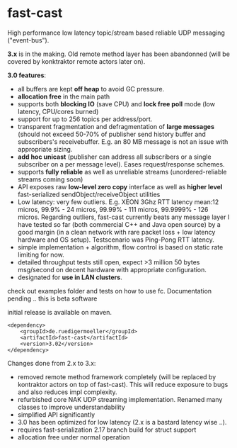 fast-cast
=========


High performance low latency topic/stream based reliable UDP messaging ("event-bus").

**3.x** is in the making. Old remote method layer has been abandonned (will be covered by konktraktor remote actors later on).

**3.0 features**:
- all buffers are kept **off heap** to avoid GC pressure.
- **allocation free** in the main path
- supports both **blocking IO** (save CPU) and **lock free poll** mode (low latency, CPU/cores burned)
- support for up to 256 topics per address/port.
- transparent fragmentation and defragmentation of **large messages** (should not exceed 50-70% of publisher send history buffer and subscribers's receivebuffer. E.g. an 80 MB message is not an issue with appropriate sizing.
- **add hoc unicast** (publisher can address all subscribers or a single subscriber on a per message level). Eases request/response schemes. 
- supports **fully reliable** as well as unreliable streams (unordered-reliable streams coming soon)
- API exposes raw **low-level zero copy** interface as well as **higher level** fast-serialized sendObject/receiveObject utilities
- Low latency: very few outliers. E.g. XEON 3Ghz RTT latency mean:12 micros, 99.9% - 24 micros, 99.99% - 111 micros, 99.9999% - 126 micros. Regarding outliers, fast-cast currently beats any message layer I have tested so far (both commercial C++ and Java open source) by a good margin (in a clean network with rare packet loss + low latency hardware and OS setup). Testscenario was Ping-Pong RTT latency.
- simple implementation + algorithm, flow control is based on static rate limiting for now.
- detailed throughput tests still open, expect >3 million 50 bytes msg/second on decent hardware with appropriate configuration.
- designated for **use in LAN clusters**.

check out examples folder and tests on how to use fc. Documentation pending .. this is beta software

initial release is available on maven.
```
<dependency>
    <groupId>de.ruedigermoeller</groupId>
    <artifactId>fast-cast</artifactId>
    <version>3.02</version>
</dependency>
```

Changes done from 2.x to 3.x:
- removed remote method framework completely (will be replaced by kontraktor actors on top of fast-cast). This will  reduce exposure to bugs and also reduces impl complexity.
- refurbished core NAK UDP streaming implementation. Renamed many classes to improve understandability
- simplified API significantly
- 3.0 has been optimized for low latency (2.x is a bastard latency wise ..). 
- requires fast-serialization 2.17 branch build for struct support
- allocation free under normal operation

